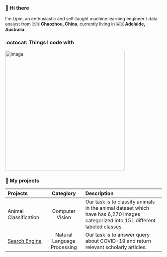 ### 👋 Hi there 

I'm Lipin, an enthusiastic and self-taught machine learning engineer / data analyst  from 🇨🇳 **Chaozhou, China**, currently living in 🇦🇺 **Adelaide, Australia**.

### :octocat: Things I code with
<img width="385" alt="image" src="https://github.com/guolipin/guolipin/assets/134791744/d96f3393-af47-4033-8351-042b327d706a">

### 🌻 My projects
|  Projects | Categlory |    Description     |
| :---       |    :----:   |   :--- |
| Animal Classification | Computer Vision  | Our task is to classify animals in the animal dataset which have has 6,270 images categorized into 151 different labeled classes. |
| [Search Engine](github.com/guolipin/search_engine)   | Natural Language Processing | Our task is to answer query about COVID-19 and return relevant scholarly articles.   |
   

    
